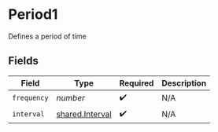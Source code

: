 # Period1

Defines a period of time


## Fields

| Field                                              | Type                                               | Required                                           | Description                                        |
| -------------------------------------------------- | -------------------------------------------------- | -------------------------------------------------- | -------------------------------------------------- |
| `frequency`                                        | *number*                                           | :heavy_check_mark:                                 | N/A                                                |
| `interval`                                         | [shared.Interval](../../models/shared/interval.md) | :heavy_check_mark:                                 | N/A                                                |